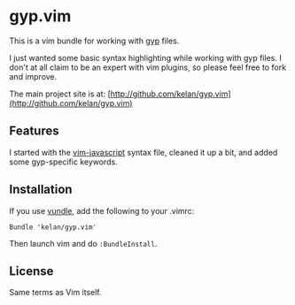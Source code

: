 
gyp.vim
=======

This is a vim bundle for working with
[gyp](http://code.google.com/p/gyp/) files.

I just wanted some basic syntax highlighting while working with gyp
files.  I don't at all claim to be an expert with vim plugins, so please
feel free to fork and improve.

The main project site is at: [http://github.com/kelan/gyp.vim](http://github.com/kelan/gyp.vim)

Features
--------

I started with the
[vim-javascript](https://github.com/pangloss/vim-javascript) syntax
file, cleaned it up a bit, and added some gyp-specific keywords.


Installation
------------

If you use [vundle](https://github.com/gmarik/vundle), add the following to
your .vimrc:

    Bundle 'kelan/gyp.vim'

Then launch vim and do `:BundleInstall`.


License
-------

Same terms as Vim itself.

